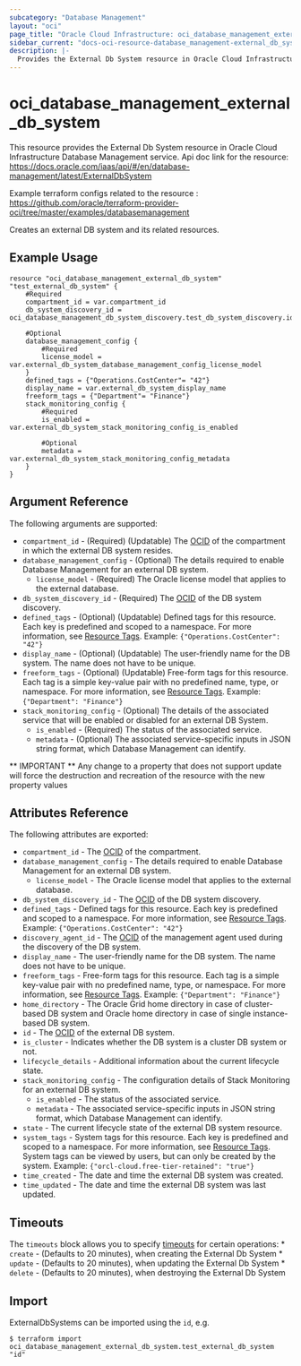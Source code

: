```yaml
---
subcategory: "Database Management"
layout: "oci"
page_title: "Oracle Cloud Infrastructure: oci_database_management_external_db_system"
sidebar_current: "docs-oci-resource-database_management-external_db_system"
description: |-
  Provides the External Db System resource in Oracle Cloud Infrastructure Database Management service
---
```


# oci_database_management_external_db_system
This resource provides the External Db System resource in Oracle Cloud Infrastructure Database Management service.
Api doc link for the resource: https://docs.oracle.com/iaas/api/#/en/database-management/latest/ExternalDbSystem

Example terraform configs related to the resource : https://github.com/oracle/terraform-provider-oci/tree/master/examples/databasemanagement

Creates an external DB system and its related resources.


## Example Usage

```hcl
resource "oci_database_management_external_db_system" "test_external_db_system" {
	#Required
	compartment_id = var.compartment_id
	db_system_discovery_id = oci_database_management_db_system_discovery.test_db_system_discovery.id

	#Optional
	database_management_config {
		#Required
		license_model = var.external_db_system_database_management_config_license_model
	}
	defined_tags = {"Operations.CostCenter"= "42"}
	display_name = var.external_db_system_display_name
	freeform_tags = {"Department"= "Finance"}
	stack_monitoring_config {
		#Required
		is_enabled = var.external_db_system_stack_monitoring_config_is_enabled

		#Optional
		metadata = var.external_db_system_stack_monitoring_config_metadata
	}
}
```

## Argument Reference

The following arguments are supported:

* `compartment_id` - (Required) (Updatable) The [OCID](https://docs.cloud.oracle.com/iaas/Content/General/Concepts/identifiers.htm) of the compartment in which the external DB system resides.
* `database_management_config` - (Optional) The details required to enable Database Management for an external DB system.
	* `license_model` - (Required) The Oracle license model that applies to the external database. 
* `db_system_discovery_id` - (Required) The [OCID](https://docs.cloud.oracle.com/iaas/Content/General/Concepts/identifiers.htm) of the DB system discovery.
* `defined_tags` - (Optional) (Updatable) Defined tags for this resource. Each key is predefined and scoped to a namespace. For more information, see [Resource Tags](https://docs.cloud.oracle.com/iaas/Content/General/Concepts/resourcetags.htm). Example: `{"Operations.CostCenter": "42"}` 
* `display_name` - (Optional) (Updatable) The user-friendly name for the DB system. The name does not have to be unique.
* `freeform_tags` - (Optional) (Updatable) Free-form tags for this resource. Each tag is a simple key-value pair with no predefined name, type, or namespace. For more information, see [Resource Tags](https://docs.cloud.oracle.com/iaas/Content/General/Concepts/resourcetags.htm). Example: `{"Department": "Finance"}` 
* `stack_monitoring_config` - (Optional) The details of the associated service that will be enabled or disabled for an external DB System.
	* `is_enabled` - (Required) The status of the associated service.
	* `metadata` - (Optional) The associated service-specific inputs in JSON string format, which Database Management can identify.


** IMPORTANT **
Any change to a property that does not support update will force the destruction and recreation of the resource with the new property values

## Attributes Reference

The following attributes are exported:

* `compartment_id` - The [OCID](https://docs.cloud.oracle.com/iaas/Content/General/Concepts/identifiers.htm) of the compartment.
* `database_management_config` - The details required to enable Database Management for an external DB system.
	* `license_model` - The Oracle license model that applies to the external database. 
* `db_system_discovery_id` - The [OCID](https://docs.cloud.oracle.com/iaas/Content/General/Concepts/identifiers.htm) of the DB system discovery.
* `defined_tags` - Defined tags for this resource. Each key is predefined and scoped to a namespace. For more information, see [Resource Tags](https://docs.cloud.oracle.com/iaas/Content/General/Concepts/resourcetags.htm). Example: `{"Operations.CostCenter": "42"}` 
* `discovery_agent_id` - The [OCID](https://docs.cloud.oracle.com/iaas/Content/General/Concepts/identifiers.htm) of the management agent used during the discovery of the DB system.
* `display_name` - The user-friendly name for the DB system. The name does not have to be unique.
* `freeform_tags` - Free-form tags for this resource. Each tag is a simple key-value pair with no predefined name, type, or namespace. For more information, see [Resource Tags](https://docs.cloud.oracle.com/iaas/Content/General/Concepts/resourcetags.htm). Example: `{"Department": "Finance"}` 
* `home_directory` - The Oracle Grid home directory in case of cluster-based DB system and Oracle home directory in case of single instance-based DB system. 
* `id` - The [OCID](https://docs.cloud.oracle.com/iaas/Content/General/Concepts/identifiers.htm) of the external DB system.
* `is_cluster` - Indicates whether the DB system is a cluster DB system or not.
* `lifecycle_details` - Additional information about the current lifecycle state.
* `stack_monitoring_config` - The configuration details of Stack Monitoring for an external DB system.
	* `is_enabled` - The status of the associated service.
	* `metadata` - The associated service-specific inputs in JSON string format, which Database Management can identify.
* `state` - The current lifecycle state of the external DB system resource.
* `system_tags` - System tags for this resource. Each key is predefined and scoped to a namespace. For more information, see [Resource Tags](https://docs.cloud.oracle.com/iaas/Content/General/Concepts/resourcetags.htm). System tags can be viewed by users, but can only be created by the system.  Example: `{"orcl-cloud.free-tier-retained": "true"}` 
* `time_created` - The date and time the external DB system was created.
* `time_updated` - The date and time the external DB system was last updated.

## Timeouts

The `timeouts` block allows you to specify [timeouts](https://registry.terraform.io/providers/oracle/oci/latest/docs/guides/changing_timeouts) for certain operations:
	* `create` - (Defaults to 20 minutes), when creating the External Db System
	* `update` - (Defaults to 20 minutes), when updating the External Db System
	* `delete` - (Defaults to 20 minutes), when destroying the External Db System


## Import

ExternalDbSystems can be imported using the `id`, e.g.

```
$ terraform import oci_database_management_external_db_system.test_external_db_system "id"
```

